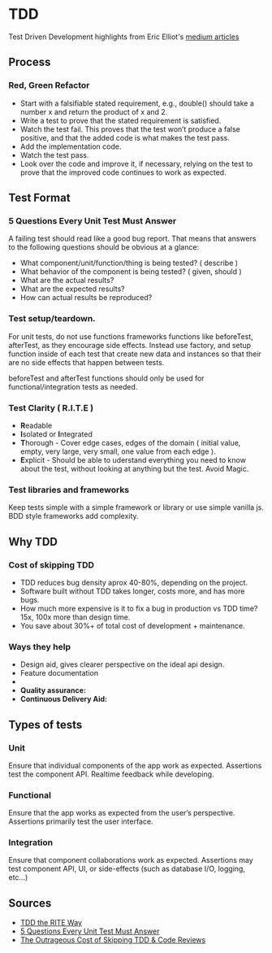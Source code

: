 # TDD
Test Driven Development highlights from Eric Elliot's [medium articles](#sources)

## Process

### Red, Green Refactor
- Start with a falsifiable stated requirement, e.g., double() should take a number x and return the product of x and 2.
- Write a test to prove that the stated requirement is satisfied.
- Watch the test fail. This proves that the test won’t produce a false positive, and that the added code is what makes the test pass.
- Add the implementation code.
- Watch the test pass.
- Look over the code and improve it, if necessary, relying on the test to prove that the improved code continues to work as expected.

## Test Format
### 5 Questions Every Unit Test Must Answer
A failing test should read like a good bug report. That means that answers to the following questions should be obvious at a glance:

- What component/unit/function/thing is being tested? ( describe )
- What behavior of the component is being tested? ( given, should )
- What are the actual results?
- What are the expected results?
- How can actual results be reproduced?

### Test setup/teardown.
For unit tests, do not use functions frameworks functions like beforeTest, afterTest, as they encourage side effects. Instead use factory, and setup function inside of each test that create new data and instances so that their are no side effects that happen between tests.

beforeTest and afterTest functions should only be used for functional/integration tests as needed.

### Test Clarity ( R.I.T.E )
- **R**eadable
- **I**solated or **I**ntegrated
- **T**horough - Cover edge cases, edges of the domain ( initial value, empty, very large, very small, one value from each edge ).
- **E**xplicit - Should be able to uderstand everything you need to know about the test, without looking at anything but the test. Avoid Magic.
 
### Test libraries and frameworks
Keep tests simple with a simple framework or library or use simple vanilla js. BDD style frameworks add complexity.

## Why TDD

### Cost of skipping TDD
- TDD reduces bug density aprox 40-80%, depending on the project.
- Software built without TDD takes longer, costs more, and has more bugs.
- How much more expensive is it to fix a bug in production vs TDD time? 15x, 100x more than design time.
- You save about 30%+ of total cost of development + maintenance.

### Ways they help
- Design aid, gives clearer perspective on the ideal api design.
- Feature documentation
- 
- **Quality assurance:** 
- **Continuous Delivery Aid:**

## Types of tests

### Unit
Ensure that individual components of the app work as expected. Assertions test the component API. Realtime feedback while developing.

### Functional
Ensure that the app works as expected from the user’s perspective. Assertions primarily test the user interface.

### Integration
Ensure that component collaborations work as expected. Assertions may test component API, UI, or side-effects (such as database I/O, logging, etc…)


## Sources
- [TDD the RITE Way](https://medium.com/javascript-scene/tdd-the-rite-way-53c9b46f45e3)
- [5 Questions Every Unit Test Must Answer](https://medium.com/javascript-scene/what-every-unit-test-needs-f6cd34d9836d)
- [The Outrageous Cost of Skipping TDD & Code Reviews](https://medium.com/javascript-scene/the-outrageous-cost-of-skipping-tdd-code-reviews-57887064c412)
